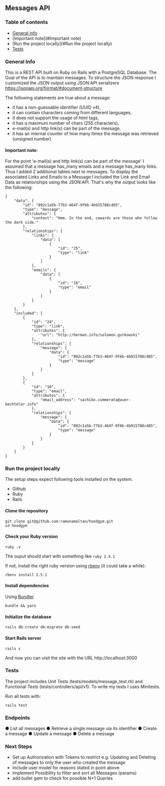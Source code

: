 ## Messages API

### Table of contents
* [General info](#general-info)
* [Important note](#Important note)
* [Run the project locally](#Run the project locally)
* [Tests](#Tests)

### General Info
This is a REST API built on Ruby on Rails with a PostgreSQL Database.
The Goal of the API is to maintain messages.
To structure the JSON response I customized the JSON output using JSON:API serializers https://jsonapi.org/format/#document-structure

The following statements are true about a message:
- it has a non-guessable identifier (UUID v4),
- it can contain characters coming from different languages,
- it does not support the usage of html tags,
- it has a maximum number of chars (255 characters),
- e-mail(s) and http link(s) can be part of the message,
- it has an internal counter of how many times the message was retrieved (unsigned number)

#### Important note:
For the point 'e-mail(s) and http link(s) can be part of the message' I assumed that a message has_many emails and a message has_many links.
Thus I added 2 additional tables next to messages.
To display the associated Links and Emails to a Message I included the Link and Email Data as relationships using the JSON:API.
That's why the output looks like the following:
```shell
{
    "data": {
        "id": "892c1a5b-77b3-464f-9f6b-4b915788c485",
        "type": "message",
        "attributes": {
            "content": "Hmm. In the end, cowards are those who follow the dark side."
        },
        "relationships": {
            "links": {
                "data": [
                    {
                        "id": "25",
                        "type": "link"
                    }
                ]
            },
            "emails": {
                "data": [
                    {
                        "id": "16",
                        "type": "email"
                    }
                ]
            }
        }
    },
    "included": [
        {
            "id": "24",
            "type": "link",
            "attributes": {
                "url": "http://herman.info/solomon.gutkowski"
            },
            "relationships": {
                "message": {
                    "data": {
                        "id": "892c1a5b-77b3-464f-9f6b-4b915788c485",
                        "type": "message"
                    }
                }
            }
        },
        {
            "id": "16",
            "type": "email",
            "attributes": {
                "email_address": "sachiko.cummerata@auer-bechtelar.info"
            },
            "relationships": {
                "message": {
                    "data": {
                        "id": "892c1a5b-77b3-464f-9f6b-4b915788c485",
                        "type": "message"
                    }
                }
            }
        }
    ]
}
```

### Run the project locally

The setup steps expect following tools installed on the system.

- Github
- Ruby
- Rails

#### Clone the repository

```shell
git clone git@github.com:ramonamaltan/hoodgym.git
cd hoodgym
```

#### Check your Ruby version

```shell
ruby -v
```

The ouput should start with something like `ruby 2.5.1`

If not, install the right ruby version using [rbenv](https://github.com/rbenv/rbenv) (it could take a while):

```shell
rbenv install 2.5.1
```

#### Install dependencies

Using [Bundler](https://github.com/bundler/bundler)

```shell
bundle && yarn
```

#### Initialize the database

```shell
rails db:create db:migrate db:seed
```

#### Start Rails server

```shell
rails s
```

And now you can visit the site with the URL http://localhost:3000

### Tests
The project includes Unit Tests (tests/models/message_test.rb) and Functional Tests (tests/controllers/api/v1). To write my tests I uses Minitests.

Run all tests with:
```shell
rails test
```

### Endpoints

● List all messages
● Retrieve a single message via its identifier
● Create a message
● Update a message
● Delete a message

### Next Steps
- Set up Authorization with Tokens to restrict e.g. Updating and Deleting of messages to only the user who created the message 
- Include user model for reasons stated in point above
- Implement Possibility to filter and sort all Messages (params)
- add bullet gem to check for possible N+1 Queries
